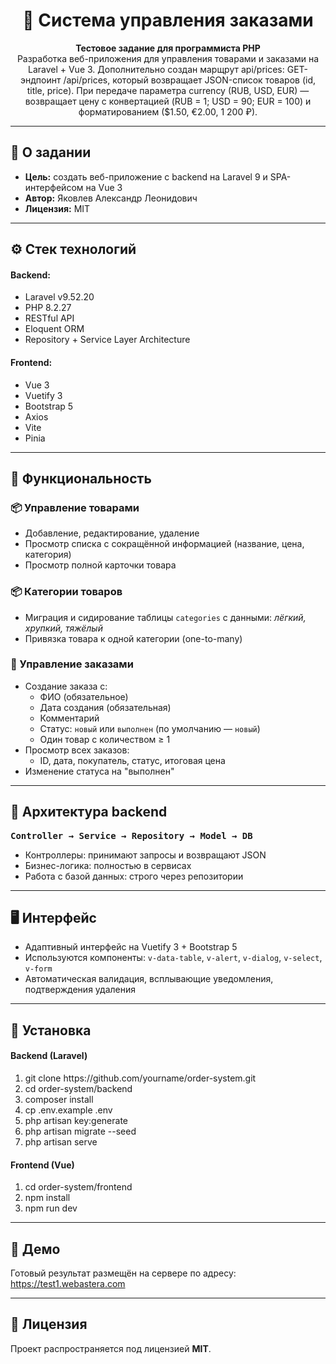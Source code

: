<h1 align="center">🛒 Система управления заказами</h1>

<p align="center">
  <strong>Тестовое задание для программиста PHP</strong><br>
  Разработка веб-приложения для управления товарами и заказами на Laravel + Vue 3.
    Дополнительно создан марщрут api/prices:
    GET-эндпоинт /api/prices, который возвращает JSON-список товаров (id, title, price).
При передаче параметра currency (RUB, USD, EUR) — возвращает цену с конвертацией (RUB = 1; USD = 90; EUR = 100) и форматированием ($1.50, €2.00, 1 200 ₽).
</p>

<hr>

<h2>📌 О задании</h2>

<ul>
  <li><strong>Цель:</strong> создать веб-приложение с backend на Laravel 9 и SPA-интерфейсом на Vue 3</li>
  <li><strong>Автор:</strong> Яковлев Александр Леонидович</li>
  <li><strong>Лицензия:</strong> MIT</li>
</ul>

<hr>

<h2>⚙️ Стек технологий</h2>

<h4>Backend:</h4>
<ul>
  <li>Laravel v9.52.20</li>
  <li>PHP 8.2.27</li>
  <li>RESTful API</li>
  <li>Eloquent ORM</li>
  <li>Repository + Service Layer Architecture</li>
</ul>

<h4>Frontend:</h4>
<ul>
  <li>Vue 3</li>
  <li>Vuetify 3</li>
  <li>Bootstrap 5</li>
  <li>Axios</li>
  <li>Vite</li>
  <li>Pinia</li>
</ul>

<hr>

<h2>🧩 Функциональность</h2>

<h3>📦 Управление товарами</h3>
<ul>
  <li>Добавление, редактирование, удаление</li>
  <li>Просмотр списка с сокращённой информацией (название, цена, категория)</li>
  <li>Просмотр полной карточки товара</li>
</ul>

<h3>📦 Категории товаров</h3>
<ul>
  <li>Миграция и сидирование таблицы <code>categories</code> с данными: <em>лёгкий, хрупкий, тяжёлый</em></li>
  <li>Привязка товара к одной категории (one-to-many)</li>
</ul>

<h3>🧾 Управление заказами</h3>
<ul>
  <li>Создание заказа с:
    <ul>
      <li>ФИО (обязательное)</li>
      <li>Дата создания (обязательная)</li>
      <li>Комментарий</li>
      <li>Статус: <code>новый</code> или <code>выполнен</code> (по умолчанию — <code>новый</code>)</li>
      <li>Один товар с количеством ≥ 1</li>
    </ul>
  </li>
  <li>Просмотр всех заказов:
    <ul>
      <li>ID, дата, покупатель, статус, итоговая цена</li>
    </ul>
  </li>
  <li>Изменение статуса на "выполнен"</li>
</ul>

<hr>

<h2>🧱 Архитектура backend</h2>

<p style="font-family: monospace; font-weight: bold;">Controller → Service → Repository → Model → DB</p>

<ul>
  <li>Контроллеры: принимают запросы и возвращают JSON</li>
  <li>Бизнес-логика: полностью в сервисах</li>
  <li>Работа с базой данных: строго через репозитории</li>
</ul>

<hr>

<h2>🖥 Интерфейс</h2>

<ul>
  <li>Адаптивный интерфейс на Vuetify 3 + Bootstrap 5</li>
  <li>Используются компоненты: <code>v-data-table</code>, <code>v-alert</code>, <code>v-dialog</code>, <code>v-select</code>, <code>v-form</code></li>
  <li>Автоматическая валидация, всплывающие уведомления, подтверждения удаления</li>
</ul>

<hr>

<h2>🚀 Установка</h2>

<h4>Backend (Laravel)</h4>
<ol>
  <li>git clone https://github.com/yourname/order-system.git</li>
  <li>cd order-system/backend</li>
  <li>composer install</li>
  <li>cp .env.example .env</li>
  <li>php artisan key:generate</li>
  <li>php artisan migrate --seed</li>
  <li>php artisan serve</li>
</ol>

<h4>Frontend (Vue)</h4>
<ol>
  <li>cd order-system/frontend</li>
  <li>npm install</li>
  <li>npm run dev</li>
</ol>

<hr>

<h2>🔗 Демо</h2>
<p>
  Готовый результат размещён на сервере по адресу:<br>
  <a href="https://test1.webastera.com" target="_blank">https://test1.webastera.com</a>
</p>
<hr>

<h2>📄 Лицензия</h2>

Проект распространяется под лицензией <strong>MIT</strong>.
